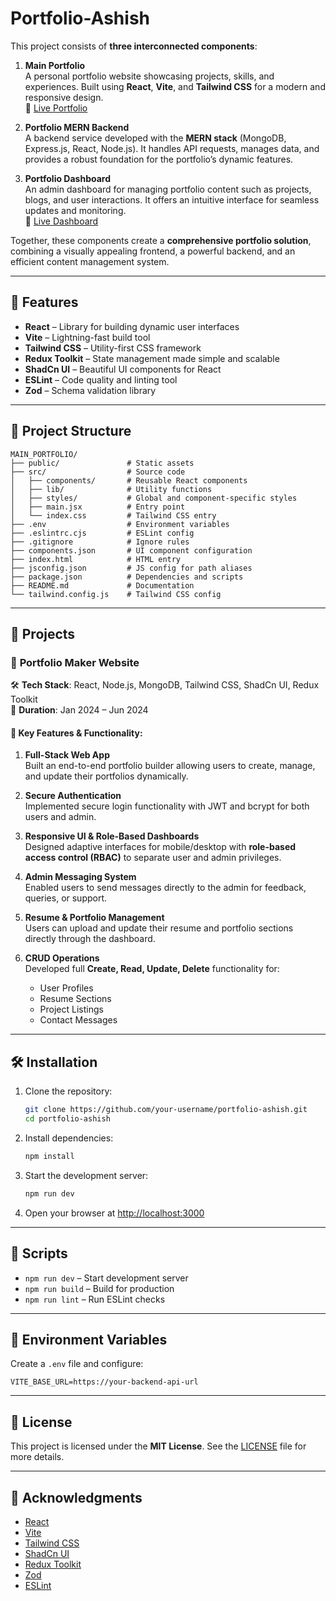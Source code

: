 
# Portfolio-Ashish

This project consists of **three interconnected components**:

1. **Main Portfolio**  
   A personal portfolio website showcasing projects, skills, and experiences. Built using **React**, **Vite**, and **Tailwind CSS** for a modern and responsive design.  
   🔗 [Live Portfolio](https://main-portfolio-iota-gold.vercel.app/)

2. **Portfolio MERN Backend**  
   A backend service developed with the **MERN stack** (MongoDB, Express.js, React, Node.js). It handles API requests, manages data, and provides a robust foundation for the portfolio’s dynamic features.

3. **Portfolio Dashboard**  
   An admin dashboard for managing portfolio content such as projects, blogs, and user interactions. It offers an intuitive interface for seamless updates and monitoring.  
   🔗 [Live Dashboard](https://protfolio-dashbord.vercel.app/login)

Together, these components create a **comprehensive portfolio solution**, combining a visually appealing frontend, a powerful backend, and an efficient content management system.

---

## 🚀 Features

- **React** – Library for building dynamic user interfaces  
- **Vite** – Lightning-fast build tool  
- **Tailwind CSS** – Utility-first CSS framework  
- **Redux Toolkit** – State management made simple and scalable  
- **ShadCn UI** – Beautiful UI components for React  
- **ESLint** – Code quality and linting tool  
- **Zod** – Schema validation library

---

## 📁 Project Structure

```
MAIN_PORTFOLIO/
├── public/               # Static assets
├── src/                  # Source code
│   ├── components/       # Reusable React components
│   ├── lib/              # Utility functions
│   ├── styles/           # Global and component-specific styles
│   ├── main.jsx          # Entry point
│   └── index.css         # Tailwind CSS entry
├── .env                  # Environment variables
├── .eslintrc.cjs         # ESLint config
├── .gitignore            # Ignore rules
├── components.json       # UI component configuration
├── index.html            # HTML entry
├── jsconfig.json         # JS config for path aliases
├── package.json          # Dependencies and scripts
├── README.md             # Documentation
└── tailwind.config.js    # Tailwind CSS config
```

---

## 📌 Projects

### 📂 **Portfolio Maker Website**  
🛠️ **Tech Stack**: React, Node.js, MongoDB, Tailwind CSS, ShadCn UI, Redux Toolkit  
📅 **Duration**: Jan 2024 – Jun 2024  

#### 🔧 Key Features & Functionality:
1. **Full-Stack Web App**  
   Built an end-to-end portfolio builder allowing users to create, manage, and update their portfolios dynamically.

2. **Secure Authentication**  
   Implemented secure login functionality with JWT and bcrypt for both users and admin.

3. **Responsive UI & Role-Based Dashboards**  
   Designed adaptive interfaces for mobile/desktop with **role-based access control (RBAC)** to separate user and admin privileges.

4. **Admin Messaging System**  
   Enabled users to send messages directly to the admin for feedback, queries, or support.

5. **Resume & Portfolio Management**  
   Users can upload and update their resume and portfolio sections directly through the dashboard.

6. **CRUD Operations**  
   Developed full **Create, Read, Update, Delete** functionality for:
   - User Profiles  
   - Resume Sections  
   - Project Listings  
   - Contact Messages

---

## 🛠️ Installation

1. Clone the repository:
   ```bash
   git clone https://github.com/your-username/portfolio-ashish.git
   cd portfolio-ashish
   ```

2. Install dependencies:
   ```bash
   npm install
   ```

3. Start the development server:
   ```bash
   npm run dev
   ```

4. Open your browser at [http://localhost:3000](http://localhost:3000)

---

## 📜 Scripts

- `npm run dev` – Start development server  
- `npm run build` – Build for production  
- `npm run lint` – Run ESLint checks

---

## 🔐 Environment Variables

Create a `.env` file and configure:

```
VITE_BASE_URL=https://your-backend-api-url
```

---

## 📄 License

This project is licensed under the **MIT License**. See the [LICENSE](LICENSE) file for more details.

---

## 🙏 Acknowledgments

- [React](https://reactjs.org/)  
- [Vite](https://vitejs.dev/)  
- [Tailwind CSS](https://tailwindcss.com/)  
- [ShadCn UI](https://ui.shadcn.dev/)  
- [Redux Toolkit](https://redux-toolkit.js.org/)  
- [Zod](https://zod.dev/)  
- [ESLint](https://eslint.org/)
